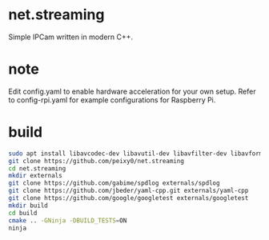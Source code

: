 # net.streaming

Simple IPCam written in modern C++.

# note

Edit config.yaml to enable hardware acceleration for your own setup.
Refer to config-rpi.yaml for example configurations for Raspberry Pi.

# build

```bash
sudo apt install libavcodec-dev libavutil-dev libavfilter-dev libavformat-dev
git clone https://github.com/peixy0/net.streaming
cd net.streaming
mkdir externals
git clone https://github.com/gabime/spdlog externals/spdlog
git clone https://github.com/jbeder/yaml-cpp.git externals/yaml-cpp
git clone https://github.com/google/googletest externals/googletest
mkdir build
cd build
cmake .. -GNinja -DBUILD_TESTS=ON
ninja
```

